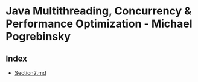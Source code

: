 # Java Multithreading, Concurrency & Performance Optimization - Michael Pogrebinsky

## Index
- [Section2.md](section2/section2.md)
